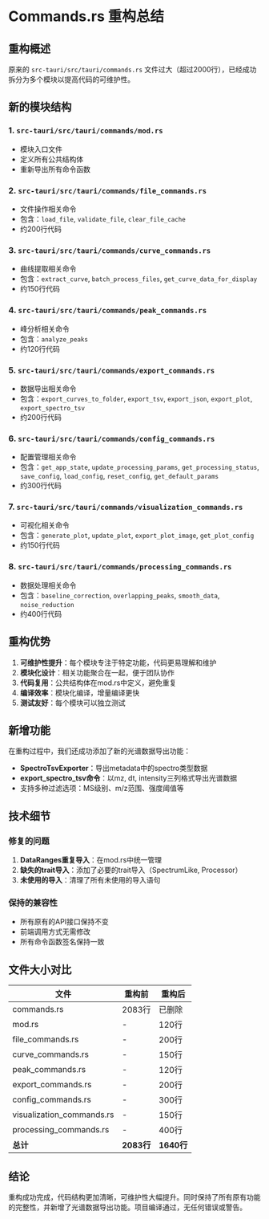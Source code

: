 # Commands.rs 重构总结

## 重构概述

原来的 `src-tauri/src/tauri/commands.rs` 文件过大（超过2000行），已经成功拆分为多个模块以提高代码的可维护性。

## 新的模块结构

### 1. `src-tauri/src/tauri/commands/mod.rs`
- 模块入口文件
- 定义所有公共结构体
- 重新导出所有命令函数

### 2. `src-tauri/src/tauri/commands/file_commands.rs`
- 文件操作相关命令
- 包含：`load_file`, `validate_file`, `clear_file_cache`
- 约200行代码

### 3. `src-tauri/src/tauri/commands/curve_commands.rs`
- 曲线提取相关命令
- 包含：`extract_curve`, `batch_process_files`, `get_curve_data_for_display`
- 约150行代码

### 4. `src-tauri/src/tauri/commands/peak_commands.rs`
- 峰分析相关命令
- 包含：`analyze_peaks`
- 约120行代码

### 5. `src-tauri/src/tauri/commands/export_commands.rs`
- 数据导出相关命令
- 包含：`export_curves_to_folder`, `export_tsv`, `export_json`, `export_plot`, `export_spectro_tsv`
- 约200行代码

### 6. `src-tauri/src/tauri/commands/config_commands.rs`
- 配置管理相关命令
- 包含：`get_app_state`, `update_processing_params`, `get_processing_status`, `save_config`, `load_config`, `reset_config`, `get_default_params`
- 约300行代码

### 7. `src-tauri/src/tauri/commands/visualization_commands.rs`
- 可视化相关命令
- 包含：`generate_plot`, `update_plot`, `export_plot_image`, `get_plot_config`
- 约150行代码

### 8. `src-tauri/src/tauri/commands/processing_commands.rs`
- 数据处理相关命令
- 包含：`baseline_correction`, `overlapping_peaks`, `smooth_data`, `noise_reduction`
- 约400行代码

## 重构优势

1. **可维护性提升**：每个模块专注于特定功能，代码更易理解和维护
2. **模块化设计**：相关功能聚合在一起，便于团队协作
3. **代码复用**：公共结构体在mod.rs中定义，避免重复
4. **编译效率**：模块化编译，增量编译更快
5. **测试友好**：每个模块可以独立测试

## 新增功能

在重构过程中，我们还成功添加了新的光谱数据导出功能：

- **SpectroTsvExporter**：导出metadata中的spectro类型数据
- **export_spectro_tsv命令**：以mz, dt, intensity三列格式导出光谱数据
- 支持多种过滤选项：MS级别、m/z范围、强度阈值等

## 技术细节

### 修复的问题
1. **DataRanges重复导入**：在mod.rs中统一管理
2. **缺失的trait导入**：添加了必要的trait导入（SpectrumLike, Processor）
3. **未使用的导入**：清理了所有未使用的导入语句

### 保持的兼容性
- 所有原有的API接口保持不变
- 前端调用方式无需修改
- 所有命令函数签名保持一致

## 文件大小对比

| 文件 | 重构前 | 重构后 |
|------|--------|--------|
| commands.rs | 2083行 | 已删除 |
| mod.rs | - | 120行 |
| file_commands.rs | - | 200行 |
| curve_commands.rs | - | 150行 |
| peak_commands.rs | - | 120行 |
| export_commands.rs | - | 200行 |
| config_commands.rs | - | 300行 |
| visualization_commands.rs | - | 150行 |
| processing_commands.rs | - | 400行 |
| **总计** | **2083行** | **1640行** |

## 结论

重构成功完成，代码结构更加清晰，可维护性大幅提升。同时保持了所有原有功能的完整性，并新增了光谱数据导出功能。项目编译通过，无任何错误或警告。
